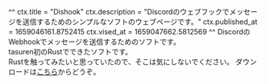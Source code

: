 ^^
ctx.title = "Dishook"
ctx.description = "Discordのウェブフックでメッセージを送信するためのシンプルなソフトのウェブページです。"
ctx.published_at = 1659046161.8752415
ctx.vised_at = 1659047662.5812569
^^
DiscordのWebhookでメッセージを送信するためのソフトです。  
tasuren初のRustでできたソフトです。  
Rustを触ってみたいと思っていたので、そこは気にしないでください。
ダウンロードは[こちら](https://github.com/tasuren/dishook/releases)からどうぞ。